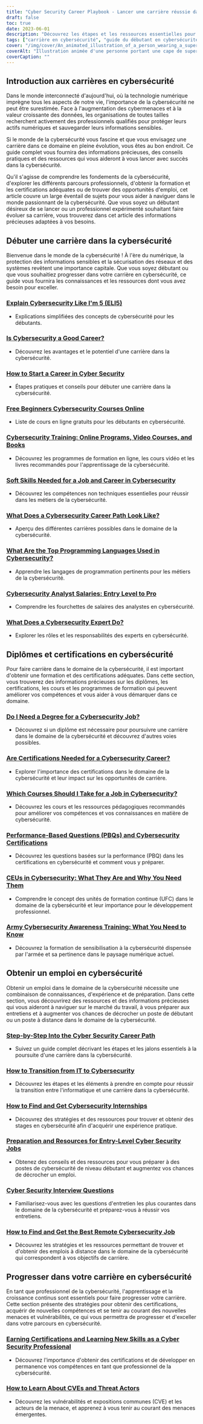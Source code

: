 ```yaml
---
title: "Cyber Security Career Playbook - Lancer une carrière réussie dans le domaine de la cybersécurité"
draft: false
toc: true
date: 2023-06-01
description: "Découvrez les étapes et les ressources essentielles pour entamer une carrière florissante dans le domaine de la cybersécurité, depuis les programmes de formation jusqu'aux perspectives d'emploi et aux fourchettes de salaires."
tags: ["carrière en cybersécurité", "guide du débutant en cybersécurité", "lancer une carrière dans la cybersécurité", "perspectives d'emploi dans le domaine de la cybersécurité", "échelles de salaires en cybersécurité", "programmes de formation à la cybersécurité", "cours en ligne sur la cybersécurité", "cours vidéo sur la cybersécurité", "livres sur la cybersécurité", "cours de cybersécurité pour débutants", "expliquer la cybersécurité à un enfant de 5 ans", "ELI5 cybersécurité", "les meilleurs langages de programmation pour la cybersécurité", "parcours de carrière en cybersécurité", "responsabilités de l'expert en cybersécurité", "compétences non techniques pour la cybersécurité", "industrie de la cybersécurité", "Marché de l'emploi dans le domaine de la cybersécurité", "certifications en cybersécurité", "demande d'emploi en cybersécurité", "croissance de l'emploi dans le domaine de la cybersécurité", "compétences en matière de cybersécurité", "professionnel de la cybersécurité", "analyste en cybersécurité", "spécialiste en cybersécurité", "consultant en cybersécurité", "menaces de cybersécurité", "meilleures pratiques en matière de cybersécurité", "stratégies de cybersécurité", "outils de cybersécurité"]
cover: "/img/cover/An_animated_illustration_of_a_person_wearing_a_superhero_ca.png"
coverAlt: "Illustration animée d'une personne portant une cape de super-héros, assise à un bureau d'ordinateur, entourée d'icônes et de symboles liés à la cybersécurité."
coverCaption: ""
---
```


## Introduction aux carrières en cybersécurité

Dans le monde interconnecté d'aujourd'hui, où la technologie numérique imprègne tous les aspects de notre vie, l'importance de la cybersécurité ne peut être surestimée. Face à l'augmentation des cybermenaces et à la valeur croissante des données, les organisations de toutes tailles recherchent activement des professionnels qualifiés pour protéger leurs actifs numériques et sauvegarder leurs informations sensibles.

Si le monde de la cybersécurité vous fascine et que vous envisagez une carrière dans ce domaine en pleine évolution, vous êtes au bon endroit. Ce guide complet vous fournira des informations précieuses, des conseils pratiques et des ressources qui vous aideront à vous lancer avec succès dans la cybersécurité.

Qu'il s'agisse de comprendre les fondements de la cybersécurité, d'explorer les différents parcours professionnels, d'obtenir la formation et les certifications adéquates ou de trouver des opportunités d'emploi, cet article couvre un large éventail de sujets pour vous aider à naviguer dans le monde passionnant de la cybersécurité. Que vous soyez un débutant désireux de se lancer ou un professionnel expérimenté souhaitant faire évoluer sa carrière, vous trouverez dans cet article des informations précieuses adaptées à vos besoins.

## Débuter une carrière dans la cybersécurité

Bienvenue dans le monde de la cybersécurité ! À l'ère du numérique, la protection des informations sensibles et la sécurisation des réseaux et des systèmes revêtent une importance capitale. Que vous soyez débutant ou que vous souhaitiez progresser dans votre carrière en cybersécurité, ce guide vous fournira les connaissances et les ressources dont vous avez besoin pour exceller.

### [Explain Cybersecurity Like I'm 5 (ELI5)](/cyber-security-career-playbook/getting-started-with-a-career-in-cybersecurity/explain-cybersecurity-like-i-am-5-eli5/)
- Explications simplifiées des concepts de cybersécurité pour les débutants.

### [Is Cybersecurity a Good Career?](/cyber-security-career-playbook/getting-started-with-a-career-in-cybersecurity/is-cybersecurity-a-good-career/)
- Découvrez les avantages et le potentiel d'une carrière dans la cybersécurité.

### [How to Start a Career in Cyber Security](/cyber-security-career-playbook/getting-started-with-a-career-in-cybersecurity/how-to-start-a-career-in-cyber-security/)
- Étapes pratiques et conseils pour débuter une carrière dans la cybersécurité.

### [Free Beginners Cybersecurity Courses Online](/cyber-security-career-playbook/getting-started-with-a-career-in-cybersecurity/free-beginners-cybersecurity-courses-online/)
- Liste de cours en ligne gratuits pour les débutants en cybersécurité.

### [Cybersecurity Training: Online Programs, Video Courses, and Books](/cyber-security-career-playbook/getting-started-with-a-career-in-cybersecurity/cybersecurity-training-online-programs-video-courses-and-books/)
- Découvrez les programmes de formation en ligne, les cours vidéo et les livres recommandés pour l'apprentissage de la cybersécurité.

### [Soft Skills Needed for a Job and Career in Cybersecurity](/cyber-security-career-playbook/getting-started-with-a-career-in-cybersecurity/soft-skills-needed-for-a-job-and-career-in-cybersecurity/)
- Découvrez les compétences non techniques essentielles pour réussir dans les métiers de la cybersécurité.

### [What Does a Cybersecurity Career Path Look Like?](/cyber-security-career-playbook/getting-started-with-a-career-in-cybersecurity/what-does-a-cybersecurity-career-path-look-like/)
- Aperçu des différentes carrières possibles dans le domaine de la cybersécurité.

### [What Are the Top Programming Languages Used in Cybersecurity?](/cyber-security-career-playbook/getting-started-with-a-career-in-cybersecurity/what-are-the-top-programming-languages-that-are-used-in-cybersecurity/)
- Apprendre les langages de programmation pertinents pour les métiers de la cybersécurité.

### [Cybersecurity Analyst Salaries: Entry Level to Pro](/cyber-security-career-playbook/getting-started-with-a-career-in-cybersecurity/cybersecurity-analyst-salaries-entry-level-to-pro/)
- Comprendre les fourchettes de salaires des analystes en cybersécurité.

### [What Does a Cybersecurity Expert Do?](/cyber-security-career-playbook/getting-started-with-a-career-in-cybersecurity/what-does-a-cybersecurity-expert-do/)
- Explorer les rôles et les responsabilités des experts en cybersécurité.


## Diplômes et certifications en cybersécurité

Pour faire carrière dans le domaine de la cybersécurité, il est important d'obtenir une formation et des certifications adéquates. Dans cette section, vous trouverez des informations précieuses sur les diplômes, les certifications, les cours et les programmes de formation qui peuvent améliorer vos compétences et vous aider à vous démarquer dans ce domaine.

### [Do I Need a Degree for a Cybersecurity Job?](/cyber-security-career-playbook/cyber-security-certifications-degrees-and-certificates/do-i-need-a-degree-for-a-cybersecurity-job/)
- Découvrez si un diplôme est nécessaire pour poursuivre une carrière dans le domaine de la cybersécurité et découvrez d'autres voies possibles.

### [Are Certifications Needed for a Cybersecurity Career?](/cyber-security-career-playbook/cyber-security-certifications-degrees-and-certificates/are-certifications-needed-for-a-cybersecurity-career/)
- Explorer l'importance des certifications dans le domaine de la cybersécurité et leur impact sur les opportunités de carrière.

### [Which Courses Should I Take for a Job in Cybersecurity?](/cyber-security-career-playbook/cyber-security-certifications-degrees-and-certificates/which-courses-should-i-take-for-a-job-in-cybersecurity/)
- Découvrez les cours et les ressources pédagogiques recommandés pour améliorer vos compétences et vos connaissances en matière de cybersécurité.

### [Performance-Based Questions (PBQs) and Cybersecurity Certifications](/cyber-security-career-playbook/cyber-security-certifications-degrees-and-certificates/performance-based-questions-pbqs-and-cybersecurity-certifications/)
- Découvrez les questions basées sur la performance (PBQ) dans les certifications en cybersécurité et comment vous y préparer.

### [CEUs in Cybersecurity: What They Are and Why You Need Them](/cyber-security-career-playbook/cyber-security-certifications-degrees-and-certificates/ceus-in-cybersecurity-what-they-are-and-why-you-need-them/)
- Comprendre le concept des unités de formation continue (UFC) dans le domaine de la cybersécurité et leur importance pour le développement professionnel.

### [Army Cybersecurity Awareness Training: What You Need to Know](/cyber-security-career-playbook/cyber-security-certifications-degrees-and-certificates/army-cybersecurity-awareness-training-what-you-need-to-know/)
- Découvrez la formation de sensibilisation à la cybersécurité dispensée par l'armée et sa pertinence dans le paysage numérique actuel.

## Obtenir un emploi en cybersécurité

Obtenir un emploi dans le domaine de la cybersécurité nécessite une combinaison de connaissances, d'expérience et de préparation. Dans cette section, vous découvrirez des ressources et des informations précieuses qui vous aideront à naviguer sur le marché du travail, à vous préparer aux entretiens et à augmenter vos chances de décrocher un poste de débutant ou un poste à distance dans le domaine de la cybersécurité.

### [Step-by-Step Into the Cyber Security Career Path](/cyber-security-career-playbook/getting-a-job-in-cyber-security/step-by-step-into-to-cyber-security-career-path/)
- Suivez un guide complet décrivant les étapes et les jalons essentiels à la poursuite d'une carrière dans la cybersécurité.

### [How to Transition from IT to Cybersecurity](/cyber-security-career-playbook/getting-a-job-in-cyber-security/how-to-transition-from-it-to-cybersecurity/)
- Découvrez les étapes et les éléments à prendre en compte pour réussir la transition entre l'informatique et une carrière dans la cybersécurité.

### [How to Find and Get Cybersecurity Internships](/cyber-security-career-playbook/getting-a-job-in-cyber-security/how-to-find-and-how-to-get-cybersecurity-internships/)
- Découvrez des stratégies et des ressources pour trouver et obtenir des stages en cybersécurité afin d'acquérir une expérience pratique.

### [Preparation and Resources for Entry-Level Cyber Security Jobs](/cyber-security-career-playbook/getting-a-job-in-cyber-security/preparation-and-resources-for-entry-level-cyber-security-jobs/)
- Obtenez des conseils et des ressources pour vous préparer à des postes de cybersécurité de niveau débutant et augmentez vos chances de décrocher un emploi.

### [Cyber Security Interview Questions](/cyber-security-career-playbook/getting-a-job-in-cyber-security/cyber-security-interview-questions/)
- Familiarisez-vous avec les questions d'entretien les plus courantes dans le domaine de la cybersécurité et préparez-vous à réussir vos entretiens.

### [How to Find and Get the Best Remote Cybersecurity Job](/cyber-security-career-playbook/getting-a-job-in-cyber-security/how-to-find-and-get-the-best-remote-cybersecurity-job/)
- Découvrez les stratégies et les ressources permettant de trouver et d'obtenir des emplois à distance dans le domaine de la cybersécurité qui correspondent à vos objectifs de carrière.


## Progresser dans votre carrière en cybersécurité

En tant que professionnel de la cybersécurité, l'apprentissage et la croissance continus sont essentiels pour faire progresser votre carrière. Cette section présente des stratégies pour obtenir des certifications, acquérir de nouvelles compétences et se tenir au courant des nouvelles menaces et vulnérabilités, ce qui vous permettra de progresser et d'exceller dans votre parcours en cybersécurité.

### [Earning Certifications and Learning New Skills as a Cyber Security Professional](/cyber-security-career-playbook/moving-up-in-your-cybersecurity-career/earning-certifications-and-learning-new-skills-as-a-cyber-security-professional/)
- Découvrez l'importance d'obtenir des certifications et de développer en permanence vos compétences en tant que professionnel de la cybersécurité.

### [How to Learn About CVEs and Threat Actors](/cyber-security-career-playbook/moving-up-in-your-cybersecurity-career/how-to-learn-about-cves-and-threat-actors/)
- Découvrez les vulnérabilités et expositions communes (CVE) et les acteurs de la menace, et apprenez à vous tenir au courant des menaces émergentes.
